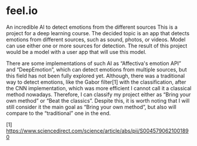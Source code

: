 # feel.io
An incredible AI to detect emotions from the different sources
This is a project for a deep learning course. The decided topic is an app that detects emotions from different sources, such as sound, photos, or videos.  Model can use either one or more sources for detection. 
The result of this project would be a model with a user app that will use this model.

There are some implementations of such AI as “Affectiva's emotion API” and “DeepEmotion”, which can detect emotions from multiple sources, but this field has not been fully explored yet. 
Although, there was a traditional way to detect emotions, like the Gabor filter[1] with the classification, after the CNN implementation, which was more efficient I cannot call it a classical method nowadays. Therefore, I can classify my project either as “Bring your own method” or “Beat the classics”. Despite this, it is worth noting that I will still consider it the main goal as “Bring your own method”, but also will compare to the “traditional” one in the end. 


[1] https://www.sciencedirect.com/science/article/abs/pii/S0045790621001890
